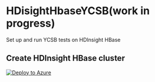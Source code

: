 # HDisightHbaseYCSB(work in progress)
Set up and run YCSB tests on HDInsight HBase 

## Create HDInsight HBase cluster 


[![Deploy to Azure](https://azuredeploy.net/deploybutton.svg)](https://azuredeploy.net/)




<!--stackedit_data:
eyJoaXN0b3J5IjpbLTE4NjY1NTYwMjAsLTEwODUxODY3MTYsLT
IzMzAxMTg2LC0xMzg4Mjg1MTQzXX0=
-->